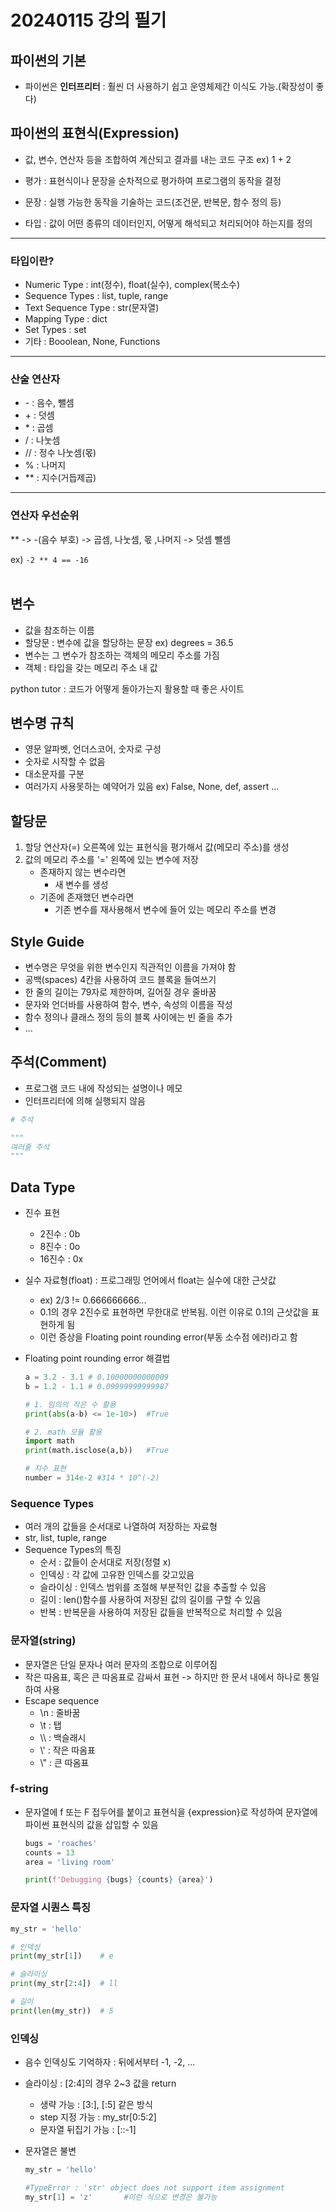 # 20240115 강의 필기

## 파이썬의 기본
-  파이썬은 **인터프리터** : 훨씬 더 사용하기 쉽고 운영체제간 이식도 가능.(확장성이 좋다) </br>

## 파이썬의 표현식(Expression)
- 값, 변수, 연산자 등을 조합하여 계산되고 결과를 내는 코드 구조
ex) 1 + 2

- 평가 : 표현식이나 문장을 순차적으로 평가하여 프로그램의 동작을 결정

- 문장 : 실행 가능한 동작을 기술하는 코드(조건문, 반복문, 함수 정의 등)
- 타입 : 값이 어떤 종류의 데이터인지, 어떻게 해석되고 처리되어야 하는지를 정의
---
### 타입이란?

- Numeric Type : int(정수), float(실수), complex(복소수)
- Sequence Types : list, tuple, range
- Text Sequence Type : str(문자열)
- Mapping Type : dict
- Set Types : set
- 기타 : Booolean, None, Functions

---
### 산술 연산자

- \- : 음수, 뺄셈
- \+ : 덧셈
- \* : 곱셈
- / : 나눗셈
- // : 정수 나눗셈(몫)
- % : 나머지
- ** : 지수(거듭제곱)
---
### 연산자 우선순위

** -> -(음수 부호) -> 곱셈, 나눗셈, 몫 ,나머지 -> 덧셈 뺄셈

ex) `-2 ** 4 == -16`
</br></br>

## 변수

- 값을 참조하는 이름
- 할당문 : 변수에 값을 할당하는 문장 ex) degrees = 36.5
- 변수는 그 변수가 참조하는 객체의 메모리 주소를 가짐
- 객체 : 타입을 갖는 메모리 주소 내 값

python tutor : 코드가 어떻게 돌아가는지 활용할 때 좋은 사이트

## 변수명 규칙

- 영문 알파벳, 언더스코어, 숫자로 구성
- 숫자로 시작할 수 없음
- 대소문자를 구분
- 여러가지 사용못하는 예약어가 있음 ex) False, None, def, assert ...

## 할당문

1. 할당 연산자(=) 오른쪽에 있는 표현식을 평가해서 값(메모리 주소)를 생성
2. 값의 메모리 주소를 '=' 왼쪽에 있는 변수에 저장
    - 존재하지 않는 변수라면
      - 새 변수를 생성
    - 기존에 존재했던 변수라면
      - 기존 변수를 재사용해서 변수에 들어 있는 메모리 주소를 변경


## Style Guide

- 변수명은 무엇을 위한 변수인지 직관적인 이름을 가져야 함
- 공백(spaces) 4칸을 사용하여 코드 블록을 들여쓰기
- 한 줄의 길이는 79자로 제한하며, 길어질 경우 줄바꿈
- 문자와 언더바를 사용하여 함수, 변수, 속성의 이름을 작성
- 함수 정의나 클래스 정의 등의 블록 사이에는 빈 줄을 추가
- ...

## 주석(Comment)
- 프로그램 코드 내에 작성되는 설명이나 메모
- 인터프리터에 의해 실행되지 않음

```python
# 주석

"""
여러줄 주석
"""

```

## Data Type

- 진수 표현
  - 2진수 : 0b
  - 8진수 : 0o
  - 16진수 : 0x
  
- 실수 자료형(float) : 프로그래밍 언어에서 float는 실수에 대한 근삿값
  - ex) 2/3 != 0.666666666...
  - 0.1의 경우 2진수로 표현하면 무한대로 반복됨. 이런 이유로 0.1의 근삿값을 표현하게 됨
  - 이런 증상을 Floating point rounding error(부동 소수점 에러)라고 함

- Floating point rounding error 해결법
  ```python
  a = 3.2 - 3.1 # 0.10000000000009
  b = 1.2 - 1.1 # 0.09999999999987

  # 1. 임의의 작은 수 활용
  print(abs(a-b) <= 1e-10>)  #True

  # 2. math 모듈 활용
  import math
  print(math.isclose(a,b))   #True

  # 지수 표현
  number = 314e-2 #314 * 10^(-2)
  ```

### Sequence Types

- 여러 개의 값들을 순서대로 나열하여 저장하는 자료형
- str, list, tuple, range
- Sequence Types의 특징
  - 순서 : 값들이 순서대로 저장(정렬 x)
  - 인덱싱 : 각 값에 고유한 인덱스를 갖고있음
  - 슬라이싱 : 인덱스 범위를 조절해 부분적인 값을 추출할 수 있음
  - 길이 : len()함수를 사용하여 저장된 값의 길이를 구할 수 있음
  - 반복 : 반복문을 사용하여 저장된 값들을 반복적으로 처리할 수 있음
  
### 문자열(string)

- 문자열은 단일 문자나 여러 문자의 조합으로 이루어짐
- 작은 따옴표, 혹은 큰 따옴표로 감싸서 표현 -> 하지만 한 문서 내에서 하나로 통일하여 사용
- Escape sequence
  - \n : 줄바꿈
  - \t : 탭
  - \\\ : 백슬래시
  - \\' : 작은 따옴표
  - \\" : 큰 따옴표


### f-string
- 문자열에 f 또는 F 접두어를 붙이고 표현식을 {expression}로 작성하여 문자열에 파이썬 표현식의 값을 삽입할 수 있음
  
  ```python
  bugs = 'roaches'
  counts = 13
  area = 'living room'

  print(f'Debugging {bugs} {counts} {area}')
  ```

### 문자열 시퀀스 특징

```python
my_str = 'hello'

# 인덱싱
print(my_str[1])    # e

# 슬라이싱
print(my_str[2:4])  # ll

# 길이
print(len(my_str))  # 5
```

### 인덱싱

- 음수 인덱싱도 기억하자 : 뒤에서부터 -1, -2, ...
- 슬라이싱 : [2:4]의 경우 2~3 값을 return
  - 생략 가능 : [3:], [:5] 같은 방식
  - step 지정 가능 : my_str[0:5:2]
  - 문자열 뒤집기 가능 : [::-1]

- 문자열은 불변
  ```python
  my_str = 'hello'

  #TypeError : 'str' object does not support item assignment
  my_str[1] = 'z'       #이런 식으로 변경은 불가능
  ```